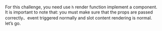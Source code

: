 <!--info-header-start-->
<!--info-header-end-->


For this challenge, you need use `h` render function implement a component. It is important to note that: you must make sure that the props are passed correctly、event triggered normally and slot content rendering is normal. let’s go.


<!--info-footer-start-->
<!--info-footer-end-->
